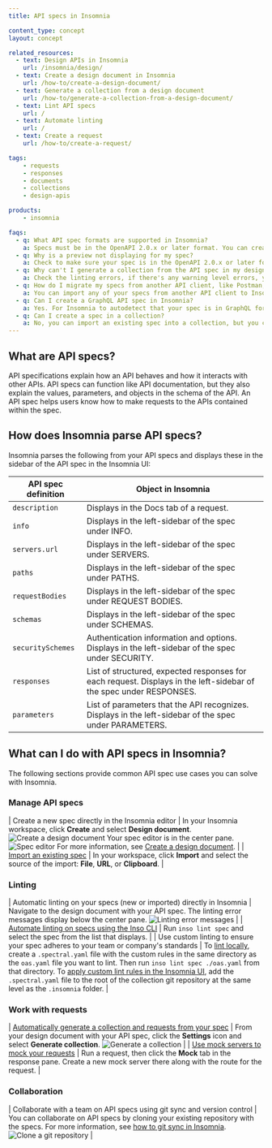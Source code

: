 ```yaml
---
title: API specs in Insomnia

content_type: concept
layout: concept

related_resources:
  - text: Design APIs in Insomnia
    url: /insomnia/design/
  - text: Create a design document in Insomnia
    url: /how-to/create-a-design-document/
  - text: Generate a collection from a design document
    url: /how-to/generate-a-collection-from-a-design-document/
  - text: Lint API specs
    url: /
  - text: Automate linting
    url: /
  - text: Create a request
    url: /how-to/create-a-request/

tags:
    - requests
    - responses
    - documents
    - collections
    - design-apis

products:
    - insomnia

faqs:
  - q: What API spec formats are supported in Insomnia?
    a: Specs must be in the OpenAPI 2.0.x or later format. You can create specs for a REST API or GraphQL API.
  - q: Why is a preview not displaying for my spec?
    a: Check to make sure your spec is in the OpenAPI 2.0.x or later format. Next, check for any errors in the linting and resolve those.
  - q: Why can't I generate a collection from the API spec in my design document?
    a: Check the linting errors, if there's any warning level errors, you won't be able to generate a collection from your spec.
  - q: How do I migrate my specs from another API client, like Postman, to Insomnia?
    a: You can import any of your specs from another API client to Insomnia. Just import the file in your Insomnia workspace. 
  - q: Can I create a GraphQL API spec in Insomnia?
    a: Yes. For Insomnia to autodetect that your spec is in GraphQL format, the path must be `/graphql`, the method must be `POST`, the request body must be application/json and must contain a property query with the type string, and the response body must be application/json.
  - q: Can I create a spec in a collection?
    a: No, you can import an existing spec into a collection, but you can only create a new API spec in a document.
---
```


## What are API specs?

API specifications explain how an API behaves and how it interacts with other APIs. API specs can function like API documentation, but they also explain the values, parameters, and objects in the schema of the API. An API spec helps users know how to make requests to the APIs contained within the spec.

## How does Insomnia parse API specs?

Insomnia parses the following from your API specs and displays these in the sidebar of the API spec in the Insomnia UI:

| API spec definition | Object in Insomnia |
| ---- | ---- |
| `description` | Displays in the Docs tab of a request. |
| `info` | Displays in the left-sidebar of the spec under INFO. |
| `servers.url` | Displays in the left-sidebar of the spec under SERVERS. |
| `paths` | Displays in the left-sidebar of the spec under PATHS. |
| `requestBodies` | Displays in the left-sidebar of the spec under REQUEST BODIES. |
| `schemas` | Displays in the left-sidebar of the spec under SCHEMAS. |
| `securitySchemes` | Authentication information and options. Displays in the left-sidebar of the spec under SECURITY. |
| `responses` | List of structured, expected responses for each request. Displays in the left-sidebar of the spec under RESPONSES. |
| `parameters` | List of parameters that the API recognizes. Displays in the left-sidebar of the spec under PARAMETERS. | 

## What can I do with API specs in Insomnia?

The following sections provide common API spec use cases you can solve with Insomnia.

### Manage API specs

| Create a new spec directly in the Insomnia editor | In your Insomnia workspace, click **Create** and select **Design document**. ![Create a design document](/assets/images/insomnia/create-a-design-document.png) Your spec editor is in the center pane. ![Spec editor](/assets/images/insomnia/document-spec-editor.png) For more information, see [Create a design document](/how-to/create-a-design-document/). |
| [Import an existing spec](/how-to/import-an-api-spec-as-a-document/) | In your workspace, click **Import** and select the source of the import: **File**, **URL**, or **Clipboard**. |

### Linting

| Automatic linting on your specs (new or imported) directly in Insomnia | Navigate to the design document with your API spec. The linting error messages display below the center pane. ![Linting error messages](/assets/images/insomnia/linting-messages.png) |
| [Automate linting on specs using the Inso CLI](/) | Run `inso lint spec` and select the spec from the list that displays. |
| Use custom linting to ensure your spec adheres to your team or company's standards | To [lint locally](/), create a `.spectral.yaml` file with the custom rules in the same directory as the `oas.yaml` file you want to lint. Then run `inso lint spec ./oas.yaml` from that directory. To [apply custom lint rules in the Insomnia UI](/), add the `.spectral.yaml` file to the root of the collection git repository at the same level as the `.insomnia` folder. |

### Work with requests

| [Automatically generate a collection and requests from your spec](/how-to/generate-a-collection-from-a-design-document/) | From your design document with your API spec, click the **Settings** icon and select **Generate collection**. ![Generate a collection](/assets/images/insomnia/generate-collection.png) |
| [Use mock servers to mock your requests](/) | Run a request, then click the **Mock** tab in the response pane. Create a new mock server there along with the route for the request.  |

### Collaboration

| Collaborate with a team on API specs using git sync and version control | You can collaborate on API specs by cloning your existing repository with the specs. For more information, see [how to git sync in Insomnia](/). ![Clone a git repository](/assets/images/insomnia/git-sync-git-clone.jpg) |
